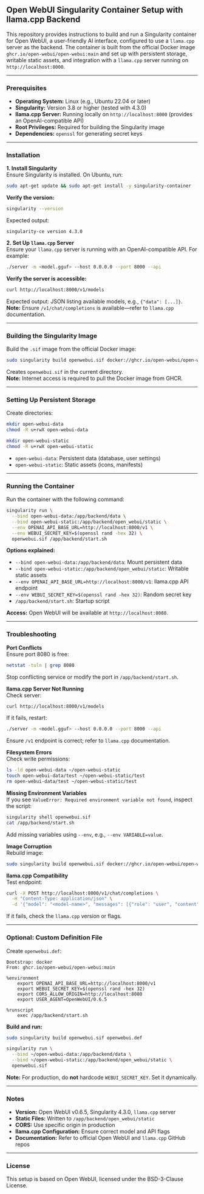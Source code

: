 ## **Open WebUI Singularity Container Setup with llama.cpp Backend**  
This repository provides instructions to build and run a Singularity container for Open WebUI, a user-friendly AI interface, configured to use a `llama.cpp` server as the backend. The container is built from the official Docker image `ghcr.io/open-webui/open-webui:main` and set up with persistent storage, writable static assets, and integration with a `llama.cpp` server running on `http://localhost:8000`.

---

### Prerequisites

- **Operating System:** Linux (e.g., Ubuntu 22.04 or later)  
- **Singularity:** Version 3.8 or higher (tested with 4.3.0)  
- **llama.cpp Server:** Running locally on `http://localhost:8000` (provides an OpenAI-compatible API)  
- **Root Privileges:** Required for building the Singularity image  
- **Dependencies:** `openssl` for generating secret keys  

---

### Installation

**1. Install Singularity**  
Ensure Singularity is installed. On Ubuntu, run:  
```bash
sudo apt-get update && sudo apt-get install -y singularity-container
```

**Verify the version:**  
```bash
singularity --version
```

Expected output:  
```text
singularity-ce version 4.3.0
```

**2. Set Up `llama.cpp` Server**  
Ensure your `llama.cpp` server is running with an OpenAI-compatible API. For example:  
```bash
./server -m <model.gguf> --host 0.0.0.0 --port 8000 --api
```

**Verify the server is accessible:**  
```bash
curl http://localhost:8000/v1/models
```

Expected output: JSON listing available models, e.g., `{"data": [...]}`.  
**Note:** Ensure `/v1/chat/completions` is available—refer to `llama.cpp` documentation.

---

### Building the Singularity Image

Build the `.sif` image from the official Docker image:  
```bash
sudo singularity build openwebui.sif docker://ghcr.io/open-webui/open-webui:main
```

Creates `openwebui.sif` in the current directory.  
**Note:** Internet access is required to pull the Docker image from GHCR.

---

### Setting Up Persistent Storage

Create directories:  
```bash
mkdir open-webui-data
chmod -R u+rwX open-webui-data

mkdir open-webui-static
chmod -R u+rwX open-webui-static
```

- `open-webui-data`: Persistent data (database, user settings)  
- `open-webui-static`: Static assets (icons, manifests)  

---

### Running the Container

Run the container with the following command:  
```bash
singularity run \
  --bind open-webui-data:/app/backend/data \
  --bind open-webui-static:/app/backend/open_webui/static \
  --env OPENAI_API_BASE_URL=http://localhost:8000/v1 \
  --env WEBUI_SECRET_KEY=$(openssl rand -hex 32) \
  openwebui.sif /app/backend/start.sh
```

**Options explained:**

- `--bind open-webui-data:/app/backend/data`: Mount persistent data  
- `--bind open-webui-static:/app/backend/open_webui/static`: Writable static assets  
- `--env OPENAI_API_BASE_URL=http://localhost:8000/v1`: llama.cpp API endpoint  
- `--env WEBUI_SECRET_KEY=$(openssl rand -hex 32)`: Random secret key  
- `/app/backend/start.sh`: Startup script  

**Access:** Open WebUI will be available at `http://localhost:8080`.

---

### Troubleshooting

**Port Conflicts**  
Ensure port 8080 is free:  
```bash
netstat -tuln | grep 8080
```

Stop conflicting service or modify the port in `/app/backend/start.sh`.

**llama.cpp Server Not Running**  
Check server:  
```bash
curl http://localhost:8000/v1/models
```

If it fails, restart:  
```bash
./server -m <model.gguf> --host 0.0.0.0 --port 8000 --api
```

Ensure `/v1` endpoint is correct; refer to `llama.cpp` documentation.

**Filesystem Errors**  
Check write permissions:  
```bash
ls -ld open-webui-data ~/open-webui-static
touch open-webui-data/test ~/open-webui-static/test
rm open-webui-data/test ~/open-webui-static/test
```

**Missing Environment Variables**  
If you see `ValueError: Required environment variable not found`, inspect the script:  
```bash
singularity shell openwebui.sif
cat /app/backend/start.sh
```

Add missing variables using `--env`, e.g., `--env VARIABLE=value`.

**Image Corruption**  
Rebuild image:  
```bash
sudo singularity build openwebui.sif docker://ghcr.io/open-webui/open-webui:main
```

**llama.cpp Compatibility**  
Test endpoint:  
```bash
curl -X POST http://localhost:8000/v1/chat/completions \
  -H "Content-Type: application/json" \
  -d '{"model": "<model-name>", "messages": [{"role": "user", "content": "Hello"}]}'
```

If it fails, check the `llama.cpp` version or flags.

---

### Optional: Custom Definition File

Create `openwebui.def`:  
```
Bootstrap: docker
From: ghcr.io/open-webui/open-webui:main

%environment
    export OPENAI_API_BASE_URL=http://localhost:8000/v1
    export WEBUI_SECRET_KEY=$(openssl rand -hex 32)
    export CORS_ALLOW_ORIGIN=http://localhost:8080
    export USER_AGENT=OpenWebUI/0.6.5

%runscript
    exec /app/backend/start.sh
```

**Build and run:**  
```bash
sudo singularity build openwebui.sif openwebui.def

singularity run \
  --bind ~/open-webui-data:/app/backend/data \
  --bind ~/open-webui-static:/app/backend/open_webui/static \
  openwebui.sif
```

**Note:** For production, do **not** hardcode `WEBUI_SECRET_KEY`. Set it dynamically.

---

### Notes

- **Version:** Open WebUI v0.6.5, Singularity 4.3.0, `llama.cpp` server  
- **Static Files:** Written to `/app/backend/open_webui/static`  
- **CORS:** Use specific origin in production  
- **llama.cpp Configuration:** Ensure correct model and API flags  
- **Documentation:** Refer to official Open WebUI and `llama.cpp` GitHub repos

---

### License

This setup is based on Open WebUI, licensed under the BSD-3-Clause License.
